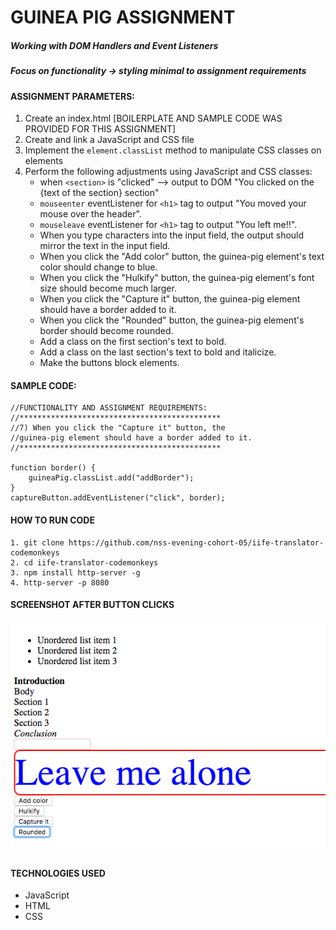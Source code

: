 # GUINEA PIG ASSIGNMENT
##### Working with DOM Handlers and Event Listeners
##### Focus on functionality -> styling minimal to assignment requirements

#### ASSIGNMENT PARAMETERS:
1. Create an index.html [BOILERPLATE AND SAMPLE CODE WAS PROVIDED FOR THIS ASSIGNMENT]
1. Create and link a JavaScript and CSS file
1. Implement the `element.classList` method to manipulate CSS classes on elements
1. Perform the following adjustments using JavaScript and CSS classes:
	- when `<section>` is "clicked" --> output to DOM "You clicked on the {text of the section} section"
	- `mouseenter` eventListener for `<h1>` tag to output "You moved your mouse over the header".
	- `mouseleave` eventListener for `<h1>` tag to output "You left me!!".
	- When you type characters into the input field, the output should mirror the text in the input field.
	- When you click the "Add color" button, the guinea-pig element's text color should change to blue.
	- When you click the "Hulkify" button, the guinea-pig element's font size should become much larger.
	- When you click the "Capture it" button, the guinea-pig element should have a border added to it.
	- When you click the "Rounded" button, the guinea-pig element's border should become rounded.
	- Add a class on the first section's text to bold.
	- Add a class on the last section's text to bold and italicize.
	- Make the buttons block elements.

#### SAMPLE CODE:
```
//FUNCTIONALITY AND ASSIGNMENT REQUIREMENTS:
//*********************************************
//7) When you click the "Capture it" button, the
//guinea-pig element should have a border added to it.
//*********************************************

function border() {
	guineaPig.classList.add("addBorder");
}
captureButton.addEventListener("click", border);
```
#### HOW TO RUN CODE
```
1. git clone https://github.com/nss-evening-cohort-05/iife-translator-codemonkeys
2. cd iife-translator-codemonkeys
3. npm install http-server -g
4. http-server -p 8080
```

#### SCREENSHOT AFTER BUTTON CLICKS
![before and after button clicks](https://raw.githubusercontent.com/anessao/guineaPig/guineaPig/Screen%20Shot%202017-03-20%20at%208.37.18%20PM.png)

#### TECHNOLOGIES USED
- JavaScript
- HTML
- CSS